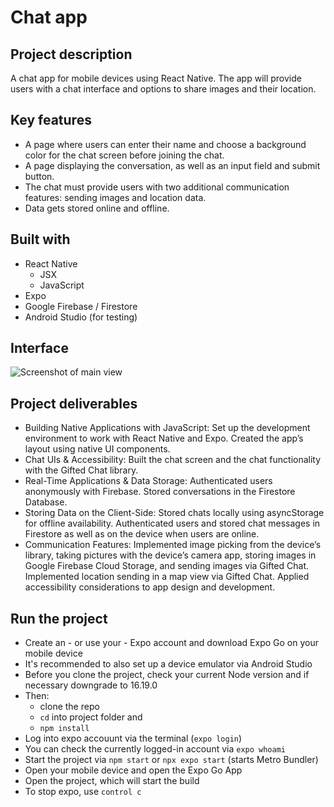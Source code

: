 # Chat app

## Project description

A chat app for mobile devices using React Native. The app will provide users with a chat interface and options to share images and their location.

## Key features

- A page where users can enter their name and choose a background color for the chat screen before joining the chat.
- A page displaying the conversation, as well as an input field and submit button.
- The chat must provide users with two additional communication features: sending images and location data.
- Data gets stored online and offline.

## Built with

- React Native
  - JSX
  - JavaScript
- Expo
- Google Firebase / Firestore
- Android Studio (for testing)

## Interface

![Screenshot of main view](https://github.com/tessa-tum/chat-app/blob/main/src/assets/scrnshot-start-screen-.PNG)

## Project deliverables

- Building Native Applications with JavaScript: Set up the development environment to work with React Native and Expo. Created the app’s layout using native UI components.
- Chat UIs & Accessibility: Built the chat screen and the chat functionality with the Gifted Chat library.
- Real-Time Applications & Data Storage: Authenticated users anonymously with Firebase. Stored conversations in the Firestore Database.
- Storing Data on the Client-Side: Stored chats locally using asyncStorage for offline availability. Authenticated users and stored chat messages in Firestore as well as on the device when users are online.
- Communication Features: Implemented image picking from the device’s library, taking pictures with the device’s camera app, storing images in Google Firebase Cloud Storage, and sending images via Gifted Chat. Implemented location sending in a map view via Gifted Chat. Applied accessibility considerations to app design and development.

## Run the project

- Create an - or use your - Expo account and download Expo Go on your mobile device
- It's recommended to also set up a device emulator via Android Studio
- Before you clone the project, check your current Node version and if necessary downgrade to 16.19.0
- Then:
  - clone the repo
  - `cd` into project folder and
  - `npm install`
- Log into expo accouunt via the terminal (`expo login`)
- You can check the currently logged-in account via `expo whoami`
- Start the project via `npm start` or `npx expo start` (starts Metro Bundler)
- Open your mobile device and open the Expo Go App
- Open the project, which will start the build
- To stop expo, use `control c` 



